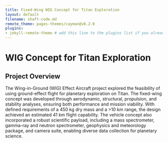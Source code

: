 ```yaml
---
title: Fixed-Wing WIG Concept for Titan Exploration
layout: default
filename: shaft-code.md
remote_theme: pages-themes/cayman@v0.2.0
plugins:
- jekyll-remote-theme # add this line to the plugins list if you already have one
--- 
```

# WIG Concept for Titan Exploration

## Project Overview
The Wing-in-Ground (WIG) Effect Aircraft project explored the feasibility of using ground-effect flight for planetary exploration on Titan.
The fixed-wing concept was developed through aerodynamic, structural, propulsion, and stability analyses, ensuring both performance and mission
viability. With defined requirements of a 450 kg dry mass and a >10 km range, the design achieved an estimated 41 km flight capability. The vehicle
concept also incorporated a robust scientific payload, including a mass spectrometer, gamma-ray and neutron spectrometer, geophysics and meteorology 
package, and camera suite, enabling diverse data collection for planetary science.
